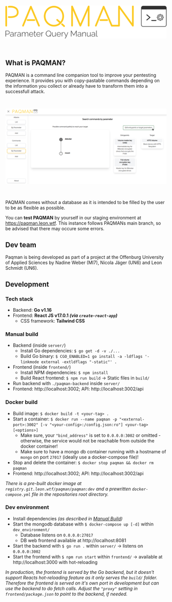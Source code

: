 ![PAQMAN Logo](assets/logo_full.svg)

<br/>

## What is PAQMAN?
PAQMAN is a command line companion tool to improve your pentesting experience. 
It provides you with copy-pastable commands depending on the information you collect or already have to transform them into a successfull attack.

<br/>

![PAQMAN by-parameter search example](assets/by-parameter_search_example.png)

<br/>

PAQMAN comes without a database as it is intended to be filled by the user to be as flexible as possible.

You can **test PAQMAN** by yourself in our staging environment at https://paqman.leon.wtf. This instance follows PAQMANs main branch, so be advised that there may occure some errors.

## Dev team
Paqman is being developed as part of a project at the Offenburg University of Applied Sciences by Nadine Weber (MI7), Nicola Jäger (UN6) and Leon Schmidt (UN6).

## Development

### Tech stack
- Backend: **Go v1.16**
- Frontend: **React JS v17.0.1 _(via `create-react-app`)_**
    - CSS framework: **Tailwind CSS**

### Manual build
- Backend (inside `server/`)
    - Install Go dependencies: `$ go get -d -v ./...`
    - Build Go binary: `$ CGO_ENABLED=1 go install -a -ldflags '-linkmode external -extldflags "-static"' .`
- Frontend (inside `frontend/`)
    - Install NPM dependencies: `$ npm install`
    - Build React frontend: `$ npm run build` &rarr; Static files in `build/`
- Run backend with `./paqman-backend` inside `server/`
- Frontend: http://localhost:3002; API: http://localhost:3002/api

### Docker build
- Build image: `$ docker build -t <your-tag> .`
- Start a container: `$ docker run --name paqman -p "<external-port>:3002" [-v "<your-config>:/config.json:ro"] <your-tag> [<options>]`
    - Make sure, your `"bind_address"` is set to `0.0.0.0:3002` or omitted - otherwise, the service would not be reachable from outside the docker container!
    - Make sure to have a mongo db container running with a hostname of `mongo` on port `27017` (ideally use a docker-compose file)!
- Stop and delete the container: `$ docker stop paqman && docker rm paqman`
- Frontend: http://localhost:3002; API: http://localhost:3002/api

_There is a pre-built docker image at `registry.git.leon.wtf/paqman/paqman:dev` and a prewritten `docker-compose.yml` file in the repositories root directory._

### Dev environment
- Install dependencies _(as described in [Manual Build](#manual-build))_
- Start the mongodb database with `$ docker-compose up [-d]` within `dev_environment/`
    - Database listens on `0.0.0.0:27017`
    - DB web frontend available at http://localhost:8081
- Start the backend with `$ go run .` within `server/` &rarr; listens on `0.0.0.0:3002`
- Start the frontend with `$ npm run start` within `frontend/` &rarr; available at http://localhost:3000 with hot-reloading

_In production, the frontend is served by the Go backend, but it doesn't support Reacts hot-reloading feature as it only serves the `build/` folder. Therefore the frontend is served on it's own port in development but can use the backend to do fetch calls. Adjust the `"proxy"` setting in `frontend/package.json` to point to the backend, if needed._
